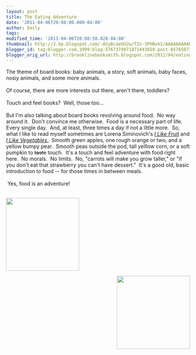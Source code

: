 ```yaml
---
layout: post
title: The Eating Adventure
date: '2011-04-06T20:08:00.000-04:00'
author: Emily
tags: 
modified_time: '2011-04-06T20:08:50.028-04:00'
thumbnail: http://2.bp.blogspot.com/-ASyBcaeUU2w/TZz-3PHNvkI/AAAAAAAAAPU/WYgU3jFinlk/s72-c/0763652830.jpg
blogger_id: tag:blogger.com,1999:blog-5767374071871443859.post-8576587369172590712
blogger_orig_url: http://brooklinebooksmith.blogspot.com/2011/04/eating-adventure.html
---
```


The theme of board books: baby animals, a story, soft animals, baby faces, nosiy animals, and some more&nbsp;animals.&nbsp; <br /><br />Of course, there are more interests out there, aren't there, toddlers?&nbsp; <br /><br />Touch and feel books?&nbsp; Well, those too...&nbsp; <br /><br />But I'm also talking about board books revolving around food.&nbsp; No way around it.&nbsp; Don't convince me otherwise.&nbsp; Food is a necessary part of life.&nbsp; Every single day.&nbsp; And, at least, three times a day if not a little more.&nbsp; So, what I like to read myself sometimes are&nbsp;Lorena Siminovich's<em>&nbsp;<a href="http://www.candlewick.com/cat.asp?browse=Title&amp;mode=book&amp;isbn=0763648035&amp;pix=n">I Like Fruit</a></em> and <a href="http://www.candlewick.com/cat.asp?browse=Title&amp;mode=book&amp;isbn=0763652830&amp;pix=n"><em>I Like Vegetables</em>.</a>&nbsp; Smooth green apples,&nbsp;one rough orange or two, and&nbsp;a yellow bumpy pear.&nbsp; Smooth peas outside the pod, tall yelllow corn, or a soft pumpkin to <strike>taste</strike> touch.&nbsp; It's a touch and feel adventure with food right here.&nbsp; No morals.&nbsp; No limits.&nbsp; No, "carrots will make you grow taller," or "if you don't eat that strawberry you can't have dessert."&nbsp; It's a good old, basic introduction to food -- for those times in between meals.<br /><br />&nbsp;Yes, food is an adventure!<br /><br /><div class="separator" style="clear: both; text-align: center;"><a href="http://2.bp.blogspot.com/-ASyBcaeUU2w/TZz-3PHNvkI/AAAAAAAAAPU/WYgU3jFinlk/s1600/0763652830.jpg" imageanchor="1" style="clear: left; cssfloat: left; float: left; margin-bottom: 1em; margin-right: 1em;"><img border="0" height="199" r6="true" src="http://2.bp.blogspot.com/-ASyBcaeUU2w/TZz-3PHNvkI/AAAAAAAAAPU/WYgU3jFinlk/s200/0763652830.jpg" width="200" /></a></div><br /><div class="separator" style="clear: both; text-align: center;"><a href="http://1.bp.blogspot.com/-5jtbzm-d01Q/TZz-5Lxke8I/AAAAAAAAAPY/_zkJvrDtkRg/s1600/I-like-fruit-book.jpg" imageanchor="1" style="clear: right; cssfloat: right; float: right; margin-bottom: 1em; margin-left: 1em;"><img border="0" height="200" r6="true" src="http://1.bp.blogspot.com/-5jtbzm-d01Q/TZz-5Lxke8I/AAAAAAAAAPY/_zkJvrDtkRg/s200/I-like-fruit-book.jpg" width="200" /></a></div>